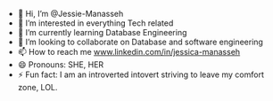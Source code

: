 - 👋 Hi, I’m @Jessie-Manasseh
- 👀 I’m interested in everything Tech related
- 🌱 I’m currently learning Database Engineering
- 💞️ I’m looking to collaborate on Database and software engineering
- 📫 How to reach me www.linkedin.com/in/jessica-manasseh
- 😄 Pronouns: SHE, HER
- ⚡ Fun fact: I am an introverted intovert striving to leave my comfort zone, LOL.

<!---
Jessie-Manasseh/Jessie-Manasseh is a ✨ special ✨ repository because its `README.md` (this file) appears on your GitHub profile.
You can click the Preview link to take a look at your changes.
--->
